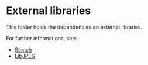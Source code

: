 # External libraries

This folder holds the dependencies on external libraries.

For further informations, see:

- [Scotch](https://gforge.inria.fr/projects/scotch/)
- [LibJPEG](http://www.ijg.org/)

